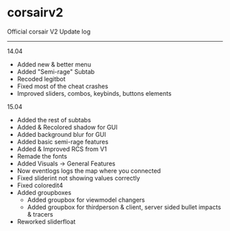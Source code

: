 # corsairv2
Official corsair V2 Update log

------------------------------
14.04
                                  
- Added new & better menu
- Added "Semi-rage" Subtab
- Recoded legitbot 
- Fixed most of the cheat crashes
- Improved sliders, combos, keybinds, buttons elements
                               
                                                    
15.04

- Added the rest of subtabs 
- Added & Recolored shadow for GUI
- Added background blur for GUI
- Added basic semi-rage features 
- Added & Improved RCS from V1 
- Remade the fonts 
- Added Visuals -> General Features
- Now eventlogs logs the map where you connected
- Fixed sliderint not showing values correctly 
- Fixed coloredit4
- Added groupboxes
  * Added groupbox for viewmodel changers 
  * Added groupbox for thirdperson & client, server sided bullet impacts & tracers
- Reworked sliderfloat 
